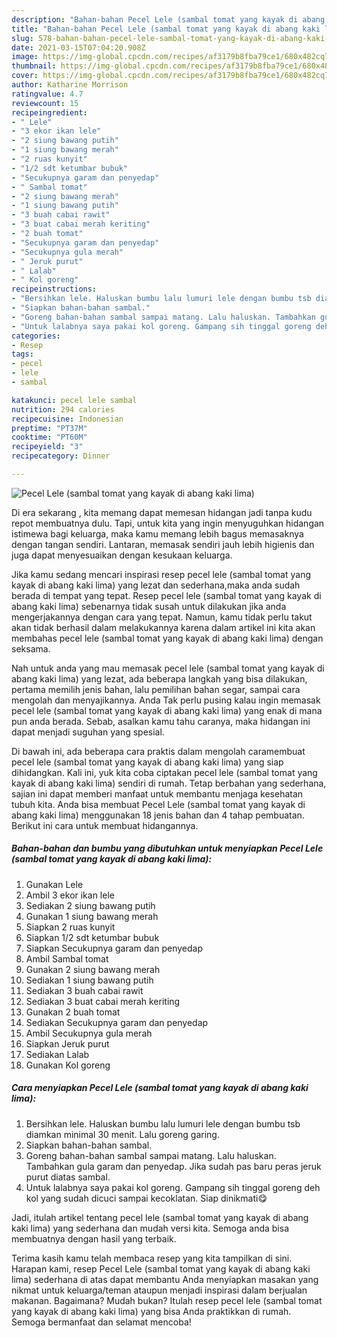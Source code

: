 ```yaml
---
description: "Bahan-bahan Pecel Lele (sambal tomat yang kayak di abang kaki lima) yang lezat dan Mudah Dibuat"
title: "Bahan-bahan Pecel Lele (sambal tomat yang kayak di abang kaki lima) yang lezat dan Mudah Dibuat"
slug: 578-bahan-bahan-pecel-lele-sambal-tomat-yang-kayak-di-abang-kaki-lima-yang-lezat-dan-mudah-dibuat
date: 2021-03-15T07:04:20.908Z
image: https://img-global.cpcdn.com/recipes/af3179b8fba79ce1/680x482cq70/pecel-lele-sambal-tomat-yang-kayak-di-abang-kaki-lima-foto-resep-utama.jpg
thumbnail: https://img-global.cpcdn.com/recipes/af3179b8fba79ce1/680x482cq70/pecel-lele-sambal-tomat-yang-kayak-di-abang-kaki-lima-foto-resep-utama.jpg
cover: https://img-global.cpcdn.com/recipes/af3179b8fba79ce1/680x482cq70/pecel-lele-sambal-tomat-yang-kayak-di-abang-kaki-lima-foto-resep-utama.jpg
author: Katharine Morrison
ratingvalue: 4.7
reviewcount: 15
recipeingredient:
- " Lele"
- "3 ekor ikan lele"
- "2 siung bawang putih"
- "1 siung bawang merah"
- "2 ruas kunyit"
- "1/2 sdt ketumbar bubuk"
- "Secukupnya garam dan penyedap"
- " Sambal tomat"
- "2 siung bawang merah"
- "1 siung bawang putih"
- "3 buah cabai rawit"
- "3 buat cabai merah keriting"
- "2 buah tomat"
- "Secukupnya garam dan penyedap"
- "Secukupnya gula merah"
- " Jeruk purut"
- " Lalab"
- " Kol goreng"
recipeinstructions:
- "Bersihkan lele. Haluskan bumbu lalu lumuri lele dengan bumbu tsb diamkan minimal 30 menit. Lalu goreng garing."
- "Siapkan bahan-bahan sambal."
- "Goreng bahan-bahan sambal sampai matang. Lalu haluskan. Tambahkan gula garam dan penyedap. Jika sudah pas baru peras jeruk purut diatas sambal."
- "Untuk lalabnya saya pakai kol goreng. Gampang sih tinggal goreng deh kol yang sudah dicuci sampai kecoklatan. Siap dinikmati😋"
categories:
- Resep
tags:
- pecel
- lele
- sambal

katakunci: pecel lele sambal 
nutrition: 294 calories
recipecuisine: Indonesian
preptime: "PT37M"
cooktime: "PT60M"
recipeyield: "3"
recipecategory: Dinner

---
```



![Pecel Lele (sambal tomat yang kayak di abang kaki lima)](https://img-global.cpcdn.com/recipes/af3179b8fba79ce1/680x482cq70/pecel-lele-sambal-tomat-yang-kayak-di-abang-kaki-lima-foto-resep-utama.jpg)

Di era  sekarang , kita memang dapat memesan hidangan jadi tanpa kudu repot membuatnya dulu. Tapi, untuk kita yang ingin menyuguhkan hidangan istimewa bagi keluarga, maka kamu memang lebih bagus memasaknya dengan tangan sendiri. Lantaran, memasak sendiri jauh lebih higienis dan juga dapat menyesuaikan dengan kesukaan keluarga.

Jika kamu sedang mencari inspirasi resep pecel lele (sambal tomat yang kayak di abang kaki lima) yang lezat dan sederhana,maka anda sudah berada di tempat yang tepat. Resep pecel lele (sambal tomat yang kayak di abang kaki lima)  sebenarnya tidak susah untuk dilakukan jika anda mengerjakannya dengan cara yang tepat. Namun, kamu tidak perlu takut akan tidak berhasil dalam melakukannya 
karena dalam artikel ini kita akan membahas pecel lele (sambal tomat yang kayak di abang kaki lima) dengan seksama.  



Nah untuk anda yang mau memasak pecel lele (sambal tomat yang kayak di abang kaki lima) yang lezat, ada beberapa langkah yang bisa dilakukan, pertama memilih jenis bahan, lalu pemilihan bahan segar, sampai cara mengolah dan menyajikannya. Anda Tak perlu pusing kalau ingin memasak pecel lele (sambal tomat yang kayak di abang kaki lima) yang enak di mana pun anda berada. Sebab, asalkan kamu  tahu caranya, maka hidangan ini dapat menjadi suguhan yang spesial.

Di bawah ini, ada beberapa cara praktis  dalam mengolah caramembuat pecel lele (sambal tomat yang kayak di abang kaki lima) yang siap dihidangkan. Kali ini, yuk kita coba ciptakan pecel lele (sambal tomat yang kayak di abang kaki lima) sendiri di rumah. Tetap berbahan yang sederhana, sajian ini dapat memberi manfaat untuk membantu menjaga kesehatan tubuh kita. Anda bisa membuat Pecel Lele (sambal tomat yang kayak di abang kaki lima) menggunakan 18 jenis bahan dan 4 tahap pembuatan. Berikut ini cara untuk membuat hidangannya.

<!--inarticleads1-->

##### Bahan-bahan dan bumbu yang dibutuhkan untuk menyiapkan Pecel Lele (sambal tomat yang kayak di abang kaki lima):

1. Gunakan  Lele
1. Ambil 3 ekor ikan lele
1. Sediakan 2 siung bawang putih
1. Gunakan 1 siung bawang merah
1. Siapkan 2 ruas kunyit
1. Siapkan 1/2 sdt ketumbar bubuk
1. Siapkan Secukupnya garam dan penyedap
1. Ambil  Sambal tomat
1. Gunakan 2 siung bawang merah
1. Sediakan 1 siung bawang putih
1. Sediakan 3 buah cabai rawit
1. Sediakan 3 buat cabai merah keriting
1. Gunakan 2 buah tomat
1. Sediakan Secukupnya garam dan penyedap
1. Ambil Secukupnya gula merah
1. Siapkan  Jeruk purut
1. Sediakan  Lalab
1. Gunakan  Kol goreng




<!--inarticleads2-->

##### Cara menyiapkan Pecel Lele (sambal tomat yang kayak di abang kaki lima):

1. Bersihkan lele. Haluskan bumbu lalu lumuri lele dengan bumbu tsb diamkan minimal 30 menit. Lalu goreng garing.
1. Siapkan bahan-bahan sambal.
1. Goreng bahan-bahan sambal sampai matang. Lalu haluskan. Tambahkan gula garam dan penyedap. Jika sudah pas baru peras jeruk purut diatas sambal.
1. Untuk lalabnya saya pakai kol goreng. Gampang sih tinggal goreng deh kol yang sudah dicuci sampai kecoklatan. Siap dinikmati😋




Jadi, itulah artikel tentang  pecel lele (sambal tomat yang kayak di abang kaki lima)  yang sederhana dan mudah versi kita. Semoga anda bisa membuatnya dengan hasil yang terbaik. 

Terima kasih kamu telah membaca resep yang kita tampilkan di sini. Harapan kami, resep  Pecel Lele (sambal tomat yang kayak di abang kaki lima) sederhana di atas dapat membantu Anda menyiapkan masakan yang nikmat untuk keluarga/teman ataupun menjadi inspirasi dalam berjualan makanan. Bagaimana? Mudah bukan? Itulah resep pecel lele (sambal tomat yang kayak di abang kaki lima) yang bisa Anda praktikkan di rumah. Semoga bermanfaat dan selamat mencoba!

